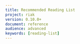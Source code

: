 ```yaml
---
title: Recommended Reading List
project: riak
version: 0.10.0+
document: reference
audience: advanced
keywords: [reading-list]
---
```


